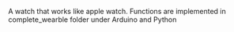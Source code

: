 A watch that works like apple watch. Functions are implemented in complete_wearble folder under Arduino and Python
